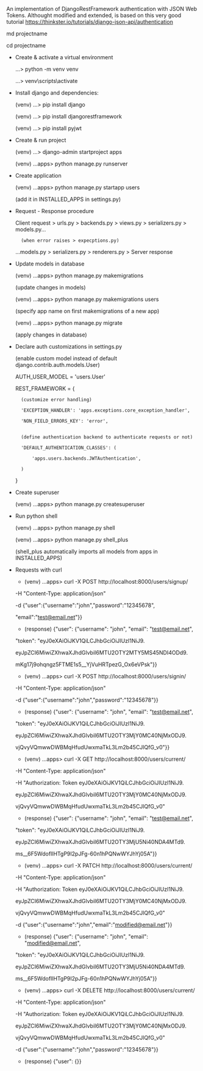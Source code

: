 An implementation of DjangoRestFramework authentication with JSON Web Tokens. Althought modified and extended, is based on this very good tutorial https://thinkster.io/tutorials/django-json-api/authentication


md projectname

cd projectname


- Create & activate a virtual environment

    ...> python -m venv venv

    ...> venv\scripts\activate


- Install django and dependencies:

    (venv) ...> pip install django

    (venv) ...> pip install djangorestframework

    (venv) ...> pip install pyjwt


- Create & run project

    (venv) ...> django-admin startproject apps

    (venv) ...apps> python manage.py runserver


- Create application

    (venv) ...apps> python manage.py startapp users

    (add it in INSTALLED_APPS in settings.py)


- Request - Response procedure

    Client request > urls.py > backends.py > views.py > serializers.py > models.py...

        (when error raises > expecptions.py)

    ...models.py > serializers.py > renderers.py > Server response


- Update models in database

    (venv) ...apps> python manage.py makemigrations

    (update changes in models)


    (venv) ...apps> python manage.py makemigrations users

    (specify app name on first makemigrations of a new app)


    (venv) ...apps> python manage.py migrate

    (apply changes in database)


- Declare auth customizations in settings.py

    (enable custom model instead of default django.contrib.auth.models.User)

    AUTH_USER_MODEL = 'users.User'


    REST_FRAMEWORK = {

        (customize error handling)

        'EXCEPTION_HANDLER': 'apps.exceptions.core_exception_handler',

        'NON_FIELD_ERRORS_KEY': 'error',


        (define authentication backend to authenticate requests or not)

        'DEFAULT_AUTHENTICATION_CLASSES': (

            'apps.users.backends.JWTAuthentication',

        )

    }


- Create superuser

    (venv) ...apps> python manage.py createsuperuser


- Run python shell

    (venv) ...apps> python manage.py shell


    (venv) ...apps> python manage.py shell_plus

    (shell_plus automatically imports all models from apps in INSTALLED_APPS)


- Requests with curl

    - (venv) ...apps> curl -X POST http://localhost:8000/users/signup/

    -H "Content-Type: application/json"

    -d {\"user\":{\"username\":\"john\",\"password\":\"12345678\",

    \"email\":\"test@email.net\"}}
    

    - (response) {"user": {"username": "john", "email": "test@email.net",

    "token": "eyJ0eXAiOiJKV1QiLCJhbGciOiJIUzI1NiJ9.

    eyJpZCI6MiwiZXhwaXJhdGlvbiI6MTU2OTY2MTY5MS45NDI4ODd9.

    mKg17j9ohqngz5FTME1s5__YjVuHRTpezG_Ox6eVPsk"}}


    - (venv) ...apps> curl -X POST http://localhost:8000/users/signin/ 
     
    -H "Content-Type: application/json" 
     
    -d {\"user\":{\"username\":\"john\",\"password\":\"12345678\"}}


    - (response) {"user": {"username": "john", "email": "test@email.net",
    
    "token": "eyJ0eXAiOiJKV1QiLCJhbGciOiJIUzI1NiJ9.
    
    eyJpZCI6MiwiZXhwaXJhdGlvbiI6MTU2OTY3MjY0MC40NjMxODJ9.
    
    vjQvyVQmwwDWBMqHfudUwxmaTkL3Lm2b45CJlQfG_v0"}}


    - (venv) ...apps> curl -X GET http://localhost:8000/users/current/
    
    -H "Content-Type: application/json" 
    
    -H "Authorization: Token eyJ0eXAiOiJKV1QiLCJhbGciOiJIUzI1NiJ9. 

    eyJpZCI6MiwiZXhwaXJhdGlvbiI6MTU2OTY3MjY0MC40NjMxODJ9.
    
    vjQvyVQmwwDWBMqHfudUwxmaTkL3Lm2b45CJlQfG_v0"
    

    - (response) {"user": {"username": "john", "email": "test@email.net",
    
    "token": "eyJ0eXAiOiJKV1QiLCJhbGciOiJIUzI1NiJ9.
    
    eyJpZCI6MiwiZXhwaXJhdGlvbiI6MTU2OTY3MjU5Ni40NDA4MTd9.
    
    ms__6F5WdofIlHTgP9I2pJFg-60n1hPQNwWYJhYj05A"}}


    - (venv) ...apps> curl -X PATCH http://localhost:8000/users/current/
    
    -H "Content-Type: application/json" 
    
    -H "Authorization: Token eyJ0eXAiOiJKV1QiLCJhbGciOiJIUzI1NiJ9. 

    eyJpZCI6MiwiZXhwaXJhdGlvbiI6MTU2OTY3MjY0MC40NjMxODJ9.
    
    vjQvyVQmwwDWBMqHfudUwxmaTkL3Lm2b45CJlQfG_v0"
    
    -d {\"user\":{\"username\":\"john\",\"email\":\"modified@email.net\"}}
    

    - (response) {"user": {"username": "john", "email": "modified@email.net",
    
    "token": "eyJ0eXAiOiJKV1QiLCJhbGciOiJIUzI1NiJ9.
    
    eyJpZCI6MiwiZXhwaXJhdGlvbiI6MTU2OTY3MjU5Ni40NDA4MTd9.
    
    ms__6F5WdofIlHTgP9I2pJFg-60n1hPQNwWYJhYj05A"}}


    - (venv) ...apps> curl -X DELETE http://localhost:8000/users/current/
    
    -H "Content-Type: application/json" 
    
    -H "Authorization: Token eyJ0eXAiOiJKV1QiLCJhbGciOiJIUzI1NiJ9. 

    eyJpZCI6MiwiZXhwaXJhdGlvbiI6MTU2OTY3MjY0MC40NjMxODJ9.
    
    vjQvyVQmwwDWBMqHfudUwxmaTkL3Lm2b45CJlQfG_v0"
    
    -d {\"user\":{\"username\":\"john\",\"password\":\"12345678\"}}
    

    - (response) {"user": {}}
